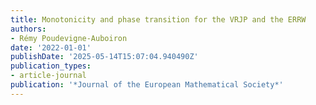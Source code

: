 ```yaml
---
title: Monotonicity and phase transition for the VRJP and the ERRW
authors:
- Rémy Poudevigne-Auboiron
date: '2022-01-01'
publishDate: '2025-05-14T15:07:04.940490Z'
publication_types:
- article-journal
publication: '*Journal of the European Mathematical Society*'
---
```

